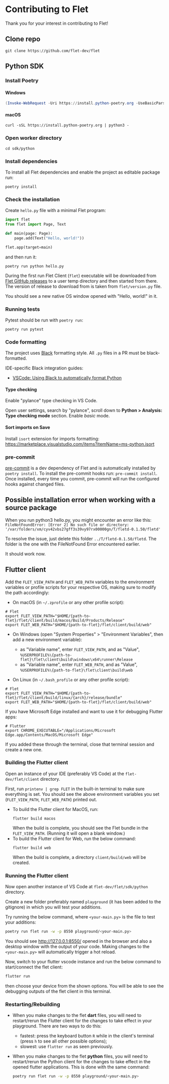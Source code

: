 # Contributing to Flet

Thank you for your interest in contributing to Flet!

## Clone repo

```
git clone https://github.com/flet-dev/flet
```

## Python SDK

### Install Poetry

#### Windows

```powershell
(Invoke-WebRequest -Uri https://install.python-poetry.org -UseBasicParsing).Content | py -
```

#### macOS

```
curl -sSL https://install.python-poetry.org | python3 -
```

### Open worker directory

```
cd sdk/python
```

### Install dependencies

To install all Flet dependencies and enable the project as editable package run:

```
poetry install
```

### Check the installation

Create `hello.py` file with a minimal Flet program:

```python
import flet
from flet import Page, Text

def main(page: Page):
    page.add(Text("Hello, world!"))

flet.app(target=main)
```

and then run it:

```
poetry run python hello.py
```

During the first run Flet Client (`flet`) executable will be downloaded from [Flet GitHub releases](https://github.com/flet-dev/flet/releases) to a user temp directory and then started from there. The version of release to download from is taken from `flet/version.py` file.

You should see a new native OS window opened with "Hello, world!" in it.

### Running tests

Pytest should be run with `poetry run`:

```
poetry run pytest
```

### Code formatting

The project uses [Black](https://github.com/psf/black) formatting style. All `.py` files in a PR must be black-formatted.

IDE-specific Black integration guides:

- [VSCode: Using Black to automatically format Python](https://dev.to/adamlombard/how-to-use-the-black-python-code-formatter-in-vscode-3lo0)

#### Type checking

Enable "pylance" type checking in VS Code.

Open user settings, search by "pylance", scroll down to **Python > Analysis: Type checking mode** section. Enable _basic_ mode.

#### Sort imports on Save

Install `isort` extension for imports formatting: https://marketplace.visualstudio.com/items?itemName=ms-python.isort

### pre-commit

[pre-commit](https://pre-commit.com) is a dev dependency of Flet and is automatically installed by `poetry install`.
To install the pre-commit hooks run: `pre-commit install`.
Once installed, every time you commit, pre-commit will run the configured hooks against changed files.

## Possible installation error when working with a source package

When you run python3 hello.py, you might encounter an error like this:
`FileNotFoundError: [Error 2] No such file or directory: '/var/folders/xm/cyv42vbs27gff3s39vy97rx00000gn/T/fletd-0.1.50/fletd'`

To resolve the issue, just delete this folder `../T/fletd-0.1.50/fletd`. The folder is the one with the FileNotFound Error encountered earlier.

It should work now.

## Flutter client

Add the `FLET_VIEW_PATH` and `FLET_WEB_PATH` variables to the environment variables or profile scripts for your respective OS, making sure to modify the path accordingly:

- On macOS (in `~/.zprofile` or any other profile script):
```
# Flet
export FLET_VIEW_PATH="$HOME/{path-to-flet}/flet/client/build/macos/Build/Products/Release"
export FLET_WEB_PATH="$HOME/{path-to-flet}/flet/client/build/web"
```

- On Windows (open "System Properties" > "Environment Variables", then add a new environment variable):
  - as "Variable name", enter `FLET_VIEW_PATH`, and as "Value", `%USERPROFILE%\{path-to-flet}\flet\client\build\windows\x64\runner\Release`
  - as "Variable name", enter `FLET_WEB_PATH`, and as "Value", `%USERPROFILE%\{path-to-flet}\flet\client\build\web`

- On Linux (in `~/.bash_profile` or any other profile script):
```
# Flet
export FLET_VIEW_PATH="$HOME/{path-to-flet}/flet/client/build/linux/{arch}/release/bundle"
export FLET_WEB_PATH="$HOME/{path-to-flet}/flet/client/build/web"
```

If you have Microsoft Edge installed and want to use it for debugging Flutter apps:

```
# Flutter
export CHROME_EXECUTABLE="/Applications/Microsoft Edge.app/Contents/MacOS/Microsoft Edge"
```

If you added these through the terminal, close that terminal session and create a new one.

### Building the Flutter client
Open an instance of your IDE (preferably VS Code) at the `flet-dev/flet/client` directory.

First, run `printenv | grep FLET` in the built-in terminal to make sure everything is set. You should see the above environment variables you set (`FLET_VIEW_PATH`, `FLET_WEB_PATH`) printed out.

-  To build the Flutter client for MacOS, run:
    ```
    flutter build macos
    ```
    When the build is complete, you should see the Flet bundle in the `FLET_VIEW_PATH`. (Running it will open a blank window.)
-  To build the Flutter client for Web, run the below command:
    ```
    flutter build web
    ```   
    When the build is complete, a directory `client/build/web` will be created.

### Running the Flutter client
Now open another instance of VS Code at `flet-dev/flet/sdk/python` directory.

Create a new folder preferably named `playground` (it has been added to the gitignore) in which you will test your additions.

Try running the below command, where `<your-main.py>` is the file to test your additions:

```bash
poetry run flet run -w -p 8550 playground/<your-main.py>
```
You should see http://127.0.0.1:8550/ opened in the browser and also a desktop window with the output of your code.
Making changes to the `<your-main.py>` will automatically trigger a hot reload.

Now, switch to your flutter vscode instance and run the below command to start/connect the flet client:
```bash
flutter run
```
then choose your device from the shown options.
You will be able to see the debugging outputs of the flet client in this terminal.

### Restarting/Rebuilding

- When you make changes to the flet **dart** files, you will need to restart/rerun the Flutter client for the changes to take effect in your playground. There are two ways to do this:
  - fastest: press the keyboard button `R` while in the client's terminal (press `h` to see all other possible options);
  - slowest: use `flutter run` as seen previously.

- When you make changes to the flet **python** files, you will need to restart/rerun the Python client for the changes to take effect in the opened flutter applications. This is done with the same command:
    ```bash
    poetry run flet run -w -p 8550 playground/<your-main.py>
    ```
